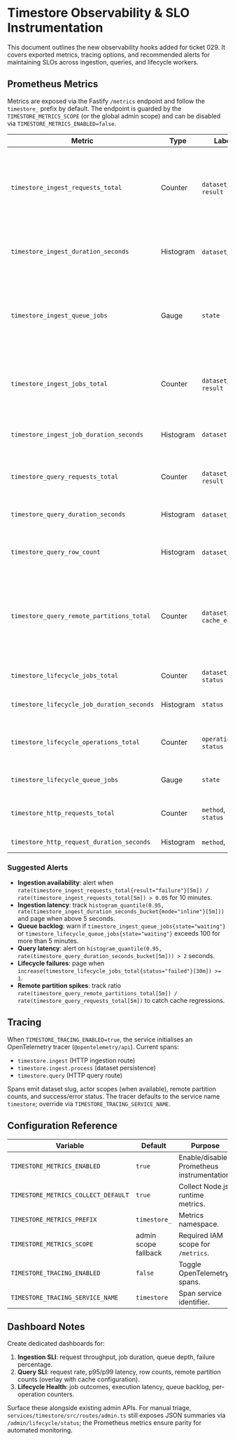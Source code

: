 # Timestore Observability & SLO Instrumentation

This document outlines the new observability hooks added for ticket 029. It covers exported metrics, tracing options, and recommended alerts for maintaining SLOs across ingestion, queries, and lifecycle workers.

## Prometheus Metrics

Metrics are exposed via the Fastify `/metrics` endpoint and follow the `timestore_` prefix by default. The endpoint is guarded by the `TIMESTORE_METRICS_SCOPE` (or the global admin scope) and can be disabled via `TIMESTORE_METRICS_ENABLED=false`.

| Metric | Type | Labels | Description |
| --- | --- | --- | --- |
| `timestore_ingest_requests_total` | Counter | `dataset`, `mode`, `result` | API ingestion request throughput, separated by inline vs queued and success vs failure. |
| `timestore_ingest_duration_seconds` | Histogram | `dataset`, `mode` | Wall-clock latency for ingestion HTTP requests. |
| `timestore_ingest_queue_jobs` | Gauge | `state` | Bull queue depth across `waiting`, `active`, `completed`, `failed`, `delayed`, `paused`. |
| `timestore_ingest_jobs_total` | Counter | `dataset`, `result` | Actual ingestion job execution results (inline + worker). |
| `timestore_ingest_job_duration_seconds` | Histogram | `dataset` | Ingestion processing duration (driver write + metadata). |
| `timestore_query_requests_total` | Counter | `dataset`, `mode`, `result` | Query throughput and failure counts. |
| `timestore_query_duration_seconds` | Histogram | `dataset`, `mode` | End-to-end query execution time. |
| `timestore_query_row_count` | Histogram | `dataset`, `mode` | Result row volume for sizing dashboards. |
| `timestore_query_remote_partitions_total` | Counter | `dataset`, `cache_enabled` | Remote partition fetches, useful for cache hit/miss ratios (compare with total queries). |
| `timestore_lifecycle_jobs_total` | Counter | `dataset`, `status` | Lifecycle job execution outcomes. |
| `timestore_lifecycle_job_duration_seconds` | Histogram | `status` | Lifecycle execution latency. |
| `timestore_lifecycle_operations_total` | Counter | `operation`, `status` | Compaction, retention, and parquet export summaries. |
| `timestore_lifecycle_queue_jobs` | Gauge | `state` | Lifecycle queue depth by status. |
| `timestore_http_requests_total` | Counter | `method`, `route`, `status` | HTTP observability for dashboards. |
| `timestore_http_request_duration_seconds` | Histogram | `method`, `route` | HTTP latency SLI. |

### Suggested Alerts

- **Ingestion availability**: alert when `rate(timestore_ingest_requests_total{result="failure"}[5m]) / rate(timestore_ingest_requests_total[5m]) > 0.05` for 10 minutes.
- **Ingestion latency**: track `histogram_quantile(0.95, rate(timestore_ingest_duration_seconds_bucket{mode="inline"}[5m]))` and page when above 5 seconds.
- **Queue backlog**: warn if `timestore_ingest_queue_jobs{state="waiting"}` or `timestore_lifecycle_queue_jobs{state="waiting"}` exceeds 100 for more than 5 minutes.
- **Query latency**: alert on `histogram_quantile(0.95, rate(timestore_query_duration_seconds_bucket[5m])) > 2` seconds.
- **Lifecycle failures**: page when `increase(timestore_lifecycle_jobs_total{status="failed"}[30m]) >= 1`.
- **Remote partition spikes**: track ratio `rate(timestore_query_remote_partitions_total[5m]) / rate(timestore_query_requests_total[5m])` to catch cache regressions.

## Tracing

When `TIMESTORE_TRACING_ENABLED=true`, the service initialises an OpenTelemetry tracer (`@opentelemetry/api`). Current spans:

- `timestore.ingest` (HTTP ingestion route)
- `timestore.ingest.process` (dataset persistence)
- `timestore.query` (HTTP query route)

Spans emit dataset slug, actor scopes (when available), remote partition counts, and success/error status. The tracer defaults to the service name `timestore`; override via `TIMESTORE_TRACING_SERVICE_NAME`.

## Configuration Reference

| Variable | Default | Purpose |
| --- | --- | --- |
| `TIMESTORE_METRICS_ENABLED` | `true` | Enable/disable Prometheus instrumentation. |
| `TIMESTORE_METRICS_COLLECT_DEFAULT` | `true` | Collect Node.js runtime metrics. |
| `TIMESTORE_METRICS_PREFIX` | `timestore_` | Metrics namespace. |
| `TIMESTORE_METRICS_SCOPE` | admin scope fallback | Required IAM scope for `/metrics`. |
| `TIMESTORE_TRACING_ENABLED` | `false` | Toggle OpenTelemetry spans. |
| `TIMESTORE_TRACING_SERVICE_NAME` | `timestore` | Span service identifier. |

## Dashboard Notes

Create dedicated dashboards for:

1. **Ingestion SLI**: request throughput, job duration, queue depth, failure percentage.
2. **Query SLI**: request rate, p95/p99 latency, row counts, remote partition counts (overlay with cache configuration).
3. **Lifecycle Health**: job outcomes, execution latency, queue backlog, per-operation counters.

Surface these alongside existing admin APIs. For manual triage, `services/timestore/src/routes/admin.ts` still exposes JSON summaries via `/admin/lifecycle/status`; the Prometheus metrics ensure parity for automated monitoring.
